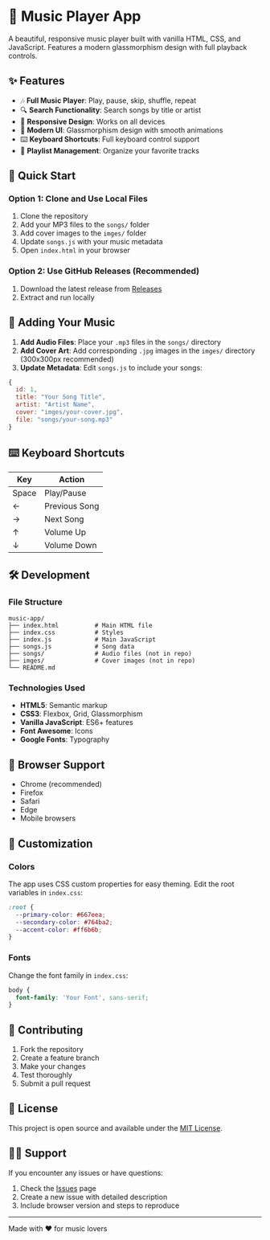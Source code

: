 # 🎵 Music Player App

A beautiful, responsive music player built with vanilla HTML, CSS, and JavaScript. Features a modern glassmorphism design with full playback controls.

## ✨ Features

- 🎶 **Full Music Player**: Play, pause, skip, shuffle, repeat
- 🔍 **Search Functionality**: Search songs by title or artist
- 📱 **Responsive Design**: Works on all devices
- 🎨 **Modern UI**: Glassmorphism design with smooth animations
- ⌨️ **Keyboard Shortcuts**: Full keyboard control support
- 🎯 **Playlist Management**: Organize your favorite tracks

## 🚀 Quick Start

### Option 1: Clone and Use Local Files
1. Clone the repository
2. Add your MP3 files to the `songs/` folder
3. Add cover images to the `imges/` folder
4. Update `songs.js` with your music metadata
5. Open `index.html` in your browser

### Option 2: Use GitHub Releases (Recommended)
1. Download the latest release from [Releases](../../releases)
2. Extract and run locally

## 🎵 Adding Your Music

1. **Add Audio Files**: Place your `.mp3` files in the `songs/` directory
2. **Add Cover Art**: Add corresponding `.jpg` images in the `imges/` directory (300x300px recommended)
3. **Update Metadata**: Edit `songs.js` to include your songs:

```javascript
{
  id: 1,
  title: "Your Song Title",
  artist: "Artist Name",
  cover: "imges/your-cover.jpg",
  file: "songs/your-song.mp3"
}
```

## ⌨️ Keyboard Shortcuts

| Key | Action |
|-----|--------|
| Space | Play/Pause |
| ← | Previous Song |
| → | Next Song |
| ↑ | Volume Up |
| ↓ | Volume Down |

## 🛠️ Development

### File Structure
```
music-app/
├── index.html          # Main HTML file
├── index.css           # Styles
├── index.js            # Main JavaScript
├── songs.js            # Song data
├── songs/              # Audio files (not in repo)
├── imges/              # Cover images (not in repo)
└── README.md
```

### Technologies Used
- **HTML5**: Semantic markup
- **CSS3**: Flexbox, Grid, Glassmorphism
- **Vanilla JavaScript**: ES6+ features
- **Font Awesome**: Icons
- **Google Fonts**: Typography

## 📱 Browser Support

- Chrome (recommended)
- Firefox
- Safari
- Edge
- Mobile browsers

## 🎨 Customization

### Colors
The app uses CSS custom properties for easy theming. Edit the root variables in `index.css`:

```css
:root {
  --primary-color: #667eea;
  --secondary-color: #764ba2;
  --accent-color: #ff6b6b;
}
```

### Fonts
Change the font family in `index.css`:

```css
body {
  font-family: 'Your Font', sans-serif;
}
```

## 🤝 Contributing

1. Fork the repository
2. Create a feature branch
3. Make your changes
4. Test thoroughly
5. Submit a pull request

## 📄 License

This project is open source and available under the [MIT License](LICENSE).

## 🙋‍♂️ Support

If you encounter any issues or have questions:
1. Check the [Issues](../../issues) page
2. Create a new issue with detailed description
3. Include browser version and steps to reproduce

---

Made with ❤️ for music lovers
